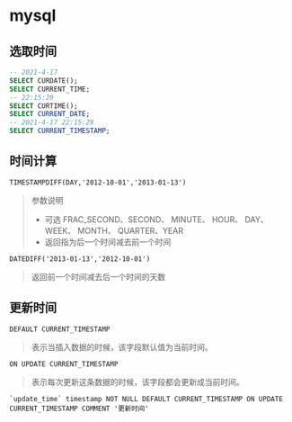 # mysql

## 选取时间
```SQL
-- 2021-4-17
SELECT CURDATE();
SELECT CURRENT_TIME;
-- 22:15:29
SELECT CURTIME();
SELECT CURRENT_DATE;
-- 2021-4-17 22:15:29
SELECT CURRENT_TIMESTAMP;
```

## 时间计算
`TIMESTAMPDIFF(DAY,'2012-10-01','2013-01-13')`
> 参数说明
> - 可选 FRAC_SECOND、SECOND、 MINUTE、 HOUR、 DAY、 WEEK、 MONTH、 QUARTER、YEAR
> - 返回指为后一个时间减去前一个时间

`DATEDIFF('2013-01-13','2012-10-01')`
> 返回前一个时间减去后一个时间的天数

## 更新时间

`DEFAULT CURRENT_TIMESTAMP`
> 表示当插入数据的时候，该字段默认值为当前时间。

`ON UPDATE CURRENT_TIMESTAMP`
> 表示每次更新这条数据的时候，该字段都会更新成当前时间。

```mysql
`update_time` timestamp NOT NULL DEFAULT CURRENT_TIMESTAMP ON UPDATE CURRENT_TIMESTAMP COMMENT '更新时间'
```